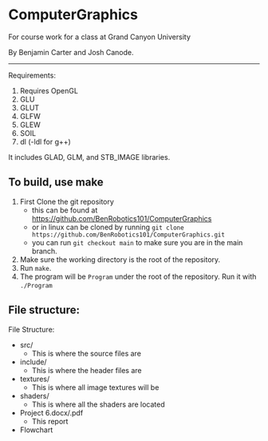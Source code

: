 # ComputerGraphics
For course work for a class at Grand Canyon University

By Benjamin Carter and Josh Canode.

--- 

Requirements:
1. Requires OpenGL
2. GLU
3. GLUT
4. GLFW
5. GLEW
6. SOIL
7. dl  (-ldl for g++)

It includes GLAD, GLM, and STB_IMAGE libraries.

## To build, use make
1. First Clone the git repository
    - this can be found at https://github.com/BenRobotics101/ComputerGraphics
    - or in linux can be cloned by running
        `git clone https://github.com/BenRobotics101/ComputerGraphics.git`
    - you can run `git checkout main` to make sure you are in the main branch. 
2. Make sure the working directory is the root of the repository.
3. Run `make`. 
4. The program will be `Program` under the root of the repository. Run it with `./Program` 

## File structure:

File Structure:
-	src/
	- This is where the source files are
-	include/
	- This is where the header files are
-	textures/
	- This is where all image textures will be
-   shaders/
    - This is where all the shaders are located
-	Project 6.docx/.pdf
	- This report
-   Flowchart
